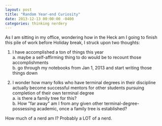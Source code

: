 ```yaml
---
layout: post
title: "Random Year-end Curiosity"
date: 2013-12-13 00:00:00 -0400
categories: thinking nerdery
---
```


As I am sitting in my office, wondering how in the Heck am I going to finish this pile of work before Holiday break, I struck upon two thoughts:

1. I have accomplished a ton of things this year<br />
a. maybe a self-affirming thing to do would be to recount those accomplishments<br />
b. go through my notebooks from Jan 1, 2013 and start writing those things down<br />

2. I wonder how many folks who have terminal degrees in their discipline actually become successful mentors for other students pursuing completion of their own terminal degree <br />
a. is there a family tree for this?<br />
b. How "far away" am I from any given other terminal-degree-possessing academic, once a family tree is established?

How much of a nerd am I? Probably a LOT of a nerd.

